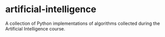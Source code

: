 # artificial-intelligence
A collection of Python implementations of algorithms collected during the Artificial Intelligence course.
